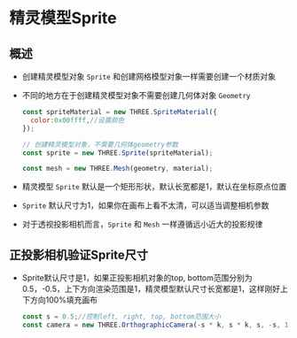 # 精灵模型Sprite

## 概述

+ 创建精灵模型对象 `Sprite` 和创建网格模型对象一样需要创建一个材质对象
+ 不同的地方在于创建精灵模型对象不需要创建几何体对象 `Geometry`

  ```js
  const spriteMaterial = new THREE.SpriteMaterial({
    color:0x00ffff,//设置颜色
  });

  // 创建精灵模型对象，不需要几何体geometry参数
  const sprite = new THREE.Sprite(spriteMaterial);
  ```

  ```js
  const mesh = new THREE.Mesh(geometry, material);
  ```

+ 精灵模型 `Sprite` 默认是一个矩形形状，默认长宽都是1，默认在坐标原点位置
+ `Sprite` 默认尺寸为1，如果你在画布上看不太清，可以适当调整相机参数

+ 对于透视投影相机而言，`Sprite` 和 `Mesh` 一样遵循远小近大的投影规律

## 正投影相机验证Sprite尺寸

+ Sprite默认尺寸是1，如果正投影相机对象的top, bottom范围分别为0.5，-0.5，上下方向渲染范围是1，精灵模型默认尺寸长宽都是1，这样刚好上下方向100%填充画布

  ```js
  const s = 0.5;//控制left, right, top, bottom范围大小
  const camera = new THREE.OrthographicCamera(-s * k, s * k, s, -s, 1, 8000);
  ```
